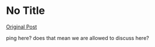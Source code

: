 # No Title

[Original Post](https://discourse.onlinedegree.iitm.ac.in/t/168832/46)

<p>ping here? does that mean we are allowed to discuss here?</p>